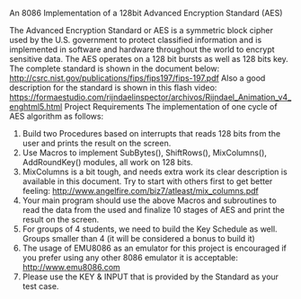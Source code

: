 An 8086 Implementation of a 128bit Advanced Encryption Standard (AES)

The Advanced Encryption Standard or AES is a symmetric block cipher used by the
U.S. government to protect classified information and is implemented in software and
hardware throughout the world to encrypt sensitive data. The AES operates on a 128
bit bursts as well as 128 bits key. The complete standard is shown in the document
below:
http://csrc.nist.gov/publications/fips/fips197/fips-197.pdf
Also a good description for the standard is shown in this flash video:
https://formaestudio.com/rijndaelinspector/archivos/Rijndael_Animation_v4_enghtml5.html
Project Requirements
The implementation of one cycle of AES algorithm as follows:
1) Build two Procedures based on interrupts that reads 128 bits from the user and
prints the result on the screen.
2) Use Macros to implement SubBytes(), ShiftRows(), MixColumns(), AddRoundKey()
modules, all work on 128 bits.
3) MixColumns is a bit tough, and needs extra work its clear description is available in
this document. Try to start with others first to get better feeling:
http://www.angelfire.com/biz7/atleast/mix_columns.pdf
4) Your main program should use the above Macros and subroutines to read the
data from the used and finalize 10 stages of AES and print the result on the
screen.
5) For groups of 4 students, we need to build the Key Schedule as well. Groups
smaller than 4 (it will be considered a bonus to build it)
6) The usage of EMU8086 as an emulator for this project is encouraged if you
prefer using any other 8086 emulator it is acceptable:
http://www.emu8086.com
7) Please use the KEY & INPUT that is provided by the Standard as your test case. 
